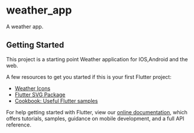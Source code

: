 # weather_app

A weather app.

## Getting Started

This project is a starting point Weather application for IOS,Android and the web.

A few resources to get you started if this is your first Flutter project:

- [Weather Icons](https://erikflowers.github.io/weather-icons/)
- [Flutter SVG Package](https://pub.dev/packages/flutter_svg)
- [Cookbook: Useful Flutter samples](https://flutter.dev/docs/cookbook)

For help getting started with Flutter, view our
[online documentation](https://flutter.dev/docs), which offers tutorials,
samples, guidance on mobile development, and a full API reference.
